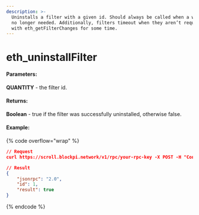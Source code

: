 ```yaml
---
description: >-
  Uninstalls a filter with a given id. Should always be called when a watch is
  no longer needed. Additionally, filters timeout when they aren’t requested
  with eth_getFilterChanges for some time.
---
```


# eth\_uninstallFilter

#### **Parameters:**

**QUANTITY** - the filter id.

#### **Returns:**

**Boolean** - true if the filter was successfully uninstalled, otherwise false.

#### Example:

{% code overflow="wrap" %}
```json
// Request
curl https://scroll.blockpi.network/v1/rpc/your-rpc-key -X POST -H "Content-Type: application/json" --data '{"jsonrpc":"2.0","method":"eth_uninstallFilter","params":["0x334a929aadd05380acfed3214d22edc0"],"id":1}'

// Result
{
    "jsonrpc": "2.0",
    "id": 1,
    "result": true
}
```
{% endcode %}
